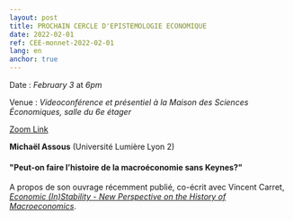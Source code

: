 ```yaml
---
layout: post
title: PROCHAIN CERCLE D'EPISTEMOLOGIE ECONOMIQUE
date: 2022-02-01
ref: CEE-monnet-2022-02-01
lang: en
anchor: true
---
```


<i class="fas fa-table"></i> Date : _February 3_ at _6pm_

<i class="fas fa-map-marked"></i> Venue : _Videoconférence et présentiel à la Maison des Sciences Économiques, salle du 6e étager_

<i class="fas fa-video"></i> [Zoom Link](https://zoom.univ-paris1.fr/j/91429767940?pwd=ZjdTMmhnNDNXLzQwTXYvczREeTBKQT09)

**Michaël Assous** (Université Lumière Lyon 2)

#### "Peut-on faire l’histoire de la macroéconomie sans Keynes?"

A propos de son ouvrage récemment publié, co-écrit avec Vincent Carret, [*Economic (In)Stability - New Perspective on the History of Macroeconomics*](https://www.economic-instability.com/?page_id=59).
